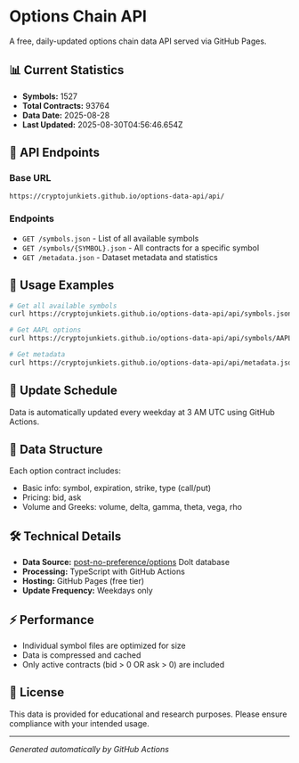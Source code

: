 # Options Chain API

A free, daily-updated options chain data API served via GitHub Pages.

## 📊 Current Statistics
- **Symbols:** 1527
- **Total Contracts:** 93764
- **Data Date:** 2025-08-28
- **Last Updated:** 2025-08-30T04:56:46.654Z

## 🚀 API Endpoints

### Base URL
`https://cryptojunkiets.github.io/options-data-api/api/`

### Endpoints
- `GET /symbols.json` - List of all available symbols
- `GET /symbols/{SYMBOL}.json` - All contracts for a specific symbol
- `GET /metadata.json` - Dataset metadata and statistics

## 📖 Usage Examples

```bash
# Get all available symbols
curl https://cryptojunkiets.github.io/options-data-api/api/symbols.json

# Get AAPL options
curl https://cryptojunkiets.github.io/options-data-api/api/symbols/AAPL.json

# Get metadata
curl https://cryptojunkiets.github.io/options-data-api/api/metadata.json
```

## 🔄 Update Schedule
Data is automatically updated every weekday at 3 AM UTC using GitHub Actions.

## 📁 Data Structure
Each option contract includes:
- Basic info: symbol, expiration, strike, type (call/put)
- Pricing: bid, ask
- Volume and Greeks: volume, delta, gamma, theta, vega, rho

## 🛠️ Technical Details
- **Data Source:** [post-no-preference/options](https://www.dolthub.com/repositories/post-no-preference/options) Dolt database
- **Processing:** TypeScript with GitHub Actions
- **Hosting:** GitHub Pages (free tier)
- **Update Frequency:** Weekdays only

## ⚡ Performance
- Individual symbol files are optimized for size
- Data is compressed and cached
- Only active contracts (bid > 0 OR ask > 0) are included

## 📝 License
This data is provided for educational and research purposes. Please ensure compliance with your intended usage.

---
*Generated automatically by GitHub Actions*
